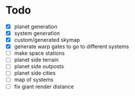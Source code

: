 # Todo

- [x] planet generation
- [x] system generation
- [x] custom/generated skymap
- [x] generate warp gates to go to different systems
- [ ] make space stations
- [ ] planet side terrain
- [ ] planet side outposts
- [ ] planet side cities
- [ ] map of systems
- [ ] fix giant render distance
